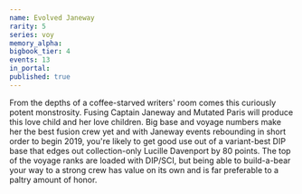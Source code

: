 ```yaml
---
name: Evolved Janeway
rarity: 5
series: voy
memory_alpha:
bigbook_tier: 4
events: 13
in_portal:
published: true
---
```


From the depths of a coffee-starved writers' room comes this curiously potent monstrosity. Fusing Captain Janeway and Mutated Paris will produce this love child and her love children. Big base and voyage numbers make her the best fusion crew yet and with Janeway events rebounding in short order to begin 2019, you're likely to get good use out of a variant-best DIP base that edges out collection-only Lucille Davenport by 80 points. The top of the voyage ranks are loaded with DIP/SCI, but being able to build-a-bear your way to a strong crew has value on its own and is far preferable to a paltry amount of honor.
